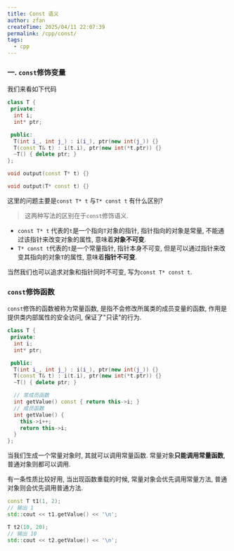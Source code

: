 ```yaml
---
title: Const 语义
author: zfan
createTime: 2025/04/11 22:07:39
permalink: /cpp/const/
tags:
  - cpp
---
```


### 一. `const`修饰变量

我们来看如下代码

```cpp
class T {
 private:
  int i;
  int* ptr;

 public:
  T(int i_, int j_) : i(i_), ptr(new int(j_)) {}
  T(const T& t) : i(t.i), ptr(new int(*t.ptr)) {}
  ~T() { delete ptr; }
};

void output(const T* t) {}

void output(T* const t) {}
```

这里的问题主要是`const T* t` 与`T* const t` 有什么区别?

> 这两种写法的区别在于`const`修饰语义.

- `const T* t` 代表的`t`是一个指向`T`对象的指针, 指针指向的对象是常量, 不能通过该指针来改变对象的属性, 意味着**对象不可变**.
- `T* const t`代表的`t`是一个常量指针, 指针本身不可变, 但是可以通过指针来改变其指向的对象`T`的属性, 意味着**指针不可变**.

当然我们也可以追求对象和指针同时不可变, 写为`const T* const t`.

### `const`修饰函数

`const`修饰的函数被称为常量函数, 是指不会修改所属类的成员变量的函数, 作用是提供类内部属性的安全访问, 保证了"只读"的行为.

```cpp
class T {
 private:
  int i;
  int* ptr;

 public:
  T(int i_, int j_) : i(i_), ptr(new int(j_)) {}
  T(const T& t) : i(t.i), ptr(new int(*t.ptr)) {}
  ~T() { delete ptr; }

  // 常成员函数
  int getValue() const { return this->i; }
  // 成员函数
  int getValue() {
    this->i++;
    return this->i;
  }
};
```

当我们生成一个常量对象时, 其就可以调用常量函数. 常量对象**只能调用常量函数**, 普通对象则都可以调用.

有一条性质比较好用, 当出现函数重载的时候, 常量对象会优先调用常量方法, 普通对象则会优先调用普通方法.

```cpp
const T t1(1, 2);
// 输出 1
std::cout << t1.getValue() << '\n';

T t2(10, 20);
// 输出 10
std::cout << t2.getValue() << '\n';
```
